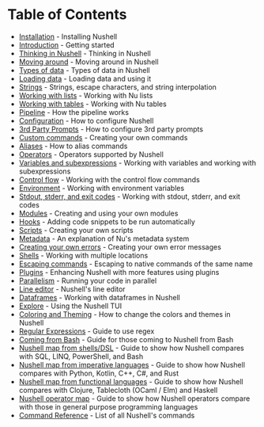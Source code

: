 # Table of Contents

- [Installation](installation.md) - Installing Nushell
- [Introduction](README.md) - Getting started
- [Thinking in Nushell](thinking_in_nushell.md) - Thinking in Nushell
- [Moving around](moving_around.md) - Moving around in Nushell
- [Types of data](types_of_data.md) - Types of data in Nushell
- [Loading data](loading_data.md) - Loading data and using it
- [Strings](working_with_strings.md) - Strings, escape characters, and string interpolation
- [Working with lists](working_with_lists.md) - Working with Nu lists
- [Working with tables](working_with_tables.md) - Working with Nu tables
- [Pipeline](pipeline.md) - How the pipeline works
- [Configuration](configuration.md) - How to configure Nushell
- [3rd Party Prompts](3rdpartyprompts.md) - How to configure 3rd party prompts
- [Custom commands](custom_commands.md) - Creating your own commands
- [Aliases](aliases.md) - How to alias commands
- [Operators](operators.md) - Operators supported by Nushell
- [Variables and subexpressions](variables_and_subexpressions.md) - Working with variables and working with subexpressions
- [Control flow](control_flow.md) - Working with the control flow commands
- [Environment](environment.md) - Working with environment variables
- [Stdout, stderr, and exit codes](stdout_stderr_exit_codes.md) - Working with stdout, stderr, and exit codes
- [Modules](modules.md) - Creating and using your own modules
- [Hooks](hooks.md) - Adding code snippets to be run automatically
- [Scripts](scripts.md) - Creating your own scripts
- [Metadata](metadata.md) - An explanation of Nu's metadata system
- [Creating your own errors](creating_errors.md) - Creating your own error messages
- [Shells](shells_in_shells.md) - Working with multiple locations
- [Escaping commands](escaping.md) - Escaping to native commands of the same name
- [Plugins](plugins.md) - Enhancing Nushell with more features using plugins
- [Parallelism](parallelism.md) - Running your code in parallel
- [Line editor](line_editor.md) - Nushell's line editor
- [Dataframes](dataframes.md) - Working with dataframes in Nushell
- [Explore](explore.md) - Using the Nushell TUI
- [Coloring and Theming](coloring_and_theming.md) - How to change the colors and themes in Nushell
- [Regular Expressions](regular_expressions.md) - Guide to use regex
- [Coming from Bash](coming_from_bash.md) - Guide for those coming to Nushell from Bash
- [Nushell map from shells/DSL](nushell_map.md) - Guide to show how Nushell compares with SQL, LINQ, PowerShell, and Bash
- [Nushell map from imperative languages](nushell_map_imperative.md) - Guide to show how Nushell compares with Python, Kotlin, C++, C#, and Rust
- [Nushell map from functional languages](nushell_map_functional.md) - Guide to show how Nushell compares with Clojure, Tablecloth (OCaml / Elm) and Haskell
- [Nushell operator map](nushell_operator_map.md) - Guide to show how Nushell operators compare with those in general purpose programming languages
- [Command Reference](/commands/) - List of all Nushell's commands
